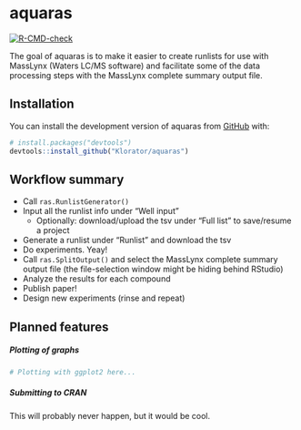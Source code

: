 
<!-- README.md is generated from README.Rmd. Please edit that file -->

# aquaras

<!-- badges: start -->

[![R-CMD-check](https://github.com/Klorator/aquaras/actions/workflows/R-CMD-check.yaml/badge.svg)](https://github.com/Klorator/aquaras/actions/workflows/R-CMD-check.yaml)
<!-- badges: end -->

The goal of aquaras is to make it easier to create runlists for use with
MassLynx (Waters LC/MS software) and facilitate some of the data
processing steps with the MassLynx complete summary output file.

## Installation

You can install the development version of aquaras from
[GitHub](https://github.com/) with:

``` r
# install.packages("devtools")
devtools::install_github("Klorator/aquaras")
```

## Workflow summary

-   Call `ras.RunlistGenerator()`
-   Input all the runlist info under “Well input”
    -   Optionally: download/upload the tsv under “Full list” to
        save/resume a project
-   Generate a runlist under “Runlist” and download the tsv
-   Do experiments. Yeay!
-   Call `ras.SplitOutput()` and select the MassLynx complete summary
    output file (the file-selection window might be hiding behind
    RStudio)
-   Analyze the results for each compound
-   Publish paper!
-   Design new experiments (rinse and repeat)

## Planned features

##### Plotting of graphs

``` r
# Plotting with ggplot2 here...
```

##### Submitting to CRAN

This will probably never happen, but it would be cool.
